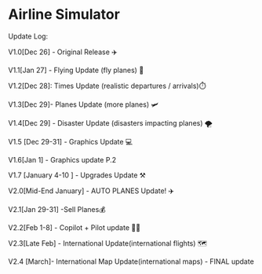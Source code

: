 # Airline Simulator #
Update Log:

V1.0[Dec 26] - Original Release ✈️

V1.1[Jan 27] - Flying Update (fly planes) 🛫

V1.2[Dec 28]: Times Update (realistic departures / arrivals)⏱️

V1.3[Dec 29]- Planes Update (more planes) 🛩️

V1.4[Dec 29] - Disaster Update (disasters impacting planes) 🌪️

V1.5 [Dec 29-31] - Graphics Update 💻 

V1.6[Jan 1] - Graphics update P.2

V1.7 [January 4-10 ] - Upgrades Update ⚒️

V2.0[Mid-End January] - AUTO PLANES Update!  ✈️

V2.1[Jan 29-31] -Sell Planes💰

V2.2[Feb 1-8] - Copilot + Pilot update 🧑‍✈️

V2.3[Late Feb] - International Update(international flights) 🗺️

V2.4 [March]- International Map Update(international maps) - FINAL update

